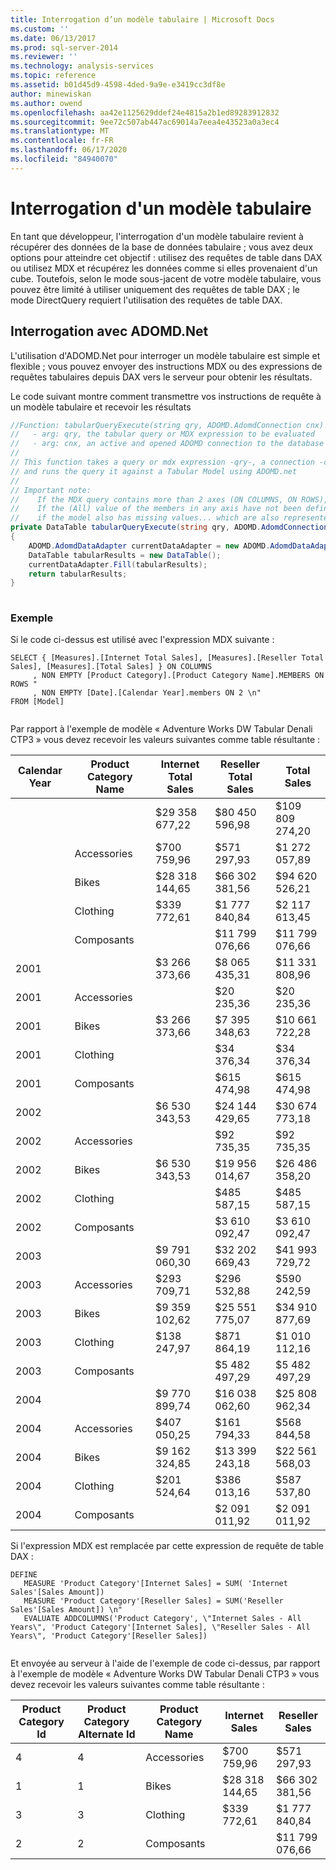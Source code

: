 ```yaml
---
title: Interrogation d’un modèle tabulaire | Microsoft Docs
ms.custom: ''
ms.date: 06/13/2017
ms.prod: sql-server-2014
ms.reviewer: ''
ms.technology: analysis-services
ms.topic: reference
ms.assetid: b01d45d9-4598-4ded-9a9e-e3419cc3df8e
author: minewiskan
ms.author: owend
ms.openlocfilehash: aa42e1125629ddef24e4815a2b1ed89283912832
ms.sourcegitcommit: 9ee72c507ab447ac69014a7eea4e43523a0a3ec4
ms.translationtype: MT
ms.contentlocale: fr-FR
ms.lasthandoff: 06/17/2020
ms.locfileid: "84940070"
---
```

# <a name="querying-a-tabular-model"></a>Interrogation d'un modèle tabulaire
  En tant que développeur, l'interrogation d'un modèle tabulaire revient à récupérer des données de la base de données tabulaire ; vous avez deux options pour atteindre cet objectif : utilisez des requêtes de table dans DAX ou utilisez MDX et récupérez les données comme si elles provenaient d'un cube. Toutefois, selon le mode sous-jacent de votre modèle tabulaire, vous pouvez être limité à utiliser uniquement des requêtes de table DAX ; le mode DirectQuery requiert l'utilisation des requêtes de table DAX.  
  
## <a name="querying-with-adomdnet"></a>Interrogation avec ADOMD.Net  
 L'utilisation d'ADOMD.Net pour interroger un modèle tabulaire est simple et flexible ; vous pouvez envoyer des instructions MDX ou des expressions de requêtes tabulaires depuis DAX vers le serveur pour obtenir les résultats.  
  
 Le code suivant montre comment transmettre vos instructions de requête à un modèle tabulaire et recevoir les résultats  
  
```csharp  
//Function: tabularQueryExecute(string qry, ADOMD.AdomdConnection cnx)  
//   - arg: qry, the tabular query or MDX expression to be evaluated  
//   - arg: cnx, an active and opened ADOMD connection to the database where 'qry' is to be evaluated  
//  
// This function takes a query or mdx expression -qry-, a connection -cnx-  
// and runs the query it against a Tabular Model using ADOMD.net  
//  
// Important note:  
//    If the MDX query contains more than 2 axes (ON COLUMNS, ON ROWS), each axis will come as a new column  
//    If the (All) value of the members in any axis have not been defined, a blank cell is returned. This might be misleading  
//    if the model also has missing values... which are also represented with blank cells.  
private DataTable tabularQueryExecute(string qry, ADOMD.AdomdConnection cnx)  
{  
    ADOMD.AdomdDataAdapter currentDataAdapter = new ADOMD.AdomdDataAdapter(qry, cnx);  
    DataTable tabularResults = new DataTable();  
    currentDataAdapter.Fill(tabularResults);  
    return tabularResults;  
}  
  
```  
  
### <a name="example"></a>Exemple  
 Si le code ci-dessus est utilisé avec l'expression MDX suivante :  
  
```  
SELECT { [Measures].[Internet Total Sales], [Measures].[Reseller Total Sales], [Measures].[Total Sales] } ON COLUMNS  
     , NON EMPTY [Product Category].[Product Category Name].MEMBERS ON ROWS "  
     , NON EMPTY [Date].[Calendar Year].members ON 2 \n"  
FROM [Model]  
  
```  
  
 Par rapport à l'exemple de modèle « Adventure Works DW Tabular Denali CTP3 » vous devez recevoir les valeurs suivantes comme table résultante :  
  
|Calendar Year|Product Category Name|Internet Total Sales|Reseller Total Sales|Total Sales|  
|-------------------|---------------------------|--------------------------|--------------------------|-----------------|  
|||$29 358 677,22|$80 450 596,98|$109 809 274,20|  
||Accessories|$700 759,96|$571 297,93|$1 272 057,89|  
||Bikes|$28 318 144,65|$66 302 381,56|$94 620 526,21|  
||Clothing|$339 772,61|$1 777 840,84|$2 117 613,45|  
||Composants||$11 799 076,66|$11 799 076,66|  
|2001||$3 266 373,66|$8 065 435,31|$11 331 808,96|  
|2001|Accessories||$20 235,36|$20 235,36|  
|2001|Bikes|$3 266 373,66|$7 395 348,63|$10 661 722,28|  
|2001|Clothing||$34 376,34|$34 376,34|  
|2001|Composants||$615 474,98|$615 474,98|  
|2002||$6 530 343,53|$24 144 429,65|$30 674 773,18|  
|2002|Accessories||$92 735,35|$92 735,35|  
|2002|Bikes|$6 530 343,53|$19 956 014,67|$26 486 358,20|  
|2002|Clothing||$485 587,15|$485 587,15|  
|2002|Composants||$3 610 092,47|$3 610 092,47|  
|2003||$9 791 060,30|$32 202 669,43|$41 993 729,72|  
|2003|Accessories|$293 709,71|$296 532,88|$590 242,59|  
|2003|Bikes|$9 359 102,62|$25 551 775,07|$34 910 877,69|  
|2003|Clothing|$138 247,97|$871 864,19|$1 010 112,16|  
|2003|Composants||$5 482 497,29|$5 482 497,29|  
|2004||$9 770 899,74|$16 038 062,60|$25 808 962,34|  
|2004|Accessories|$407 050,25|$161 794,33|$568 844,58|  
|2004|Bikes|$9 162 324,85|$13 399 243,18|$22 561 568,03|  
|2004|Clothing|$201 524,64|$386 013,16|$587 537,80|  
|2004|Composants||$2 091 011,92|$2 091 011,92|  
  
 Si l'expression MDX est remplacée par cette expression de requête de table DAX :  
  
```  
DEFINE  
   MEASURE 'Product Category'[Internet Sales] = SUM( 'Internet Sales'[Sales Amount])  
   MEASURE 'Product Category'[Reseller Sales] = SUM('Reseller Sales'[Sales Amount]) \n"  
   EVALUATE ADDCOLUMNS('Product Category', \"Internet Sales - All Years\", 'Product Category'[Internet Sales], \"Reseller Sales - All Years\", 'Product Category'[Reseller Sales])  
  
```  
  
 Et envoyée au serveur à l'aide de l'exemple de code ci-dessus, par rapport à l'exemple de modèle « Adventure Works DW Tabular Denali CTP3 » vous devez recevoir les valeurs suivantes comme table résultante :  
  
|Product Category Id|Product Category Alternate Id|Product Category Name|Internet Sales|Reseller Sales|  
|-------------------------|-----------------------------------|---------------------------|--------------------|--------------------|  
|4|4|Accessories|$700 759,96|$571 297,93|  
|1|1|Bikes|$28 318 144,65|$66 302 381,56|  
|3|3|Clothing|$339 772,61|$1 777 840,84|  
|2|2|Composants||$11 799 076,66|  
  
  
